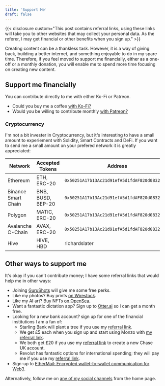 ```yaml
---
title: 'Support Me'
draft: false
---
```


{{< disclosure custom="This post contains referral links, using these links will take you to other websites that may collect your personal data. As the referer, I may get financial or other benefits when you sign up." >}}

Creating content can be a thankless task. However, it is a way of giving back, building a better internet, and something enjoyable to do in my spare time. Therefore, if you feel moved to support me financially, either as a one-off or a monthly donation, you will enable me to spend more time focusing on creating new content.

## Support me financially

You can contribute directly to me with either Ko-Fi or Patreon.

- Could you buy me a coffee [with Ko-Fi?](https://ko-fi.com/richardslater)
- Would you be willing to contribute monthly [with Patreon?](https://www.patreon.com/richardslater)

### Cryptocurrency

I'm not a bit invester in Cryptocurrency, but it's interesting to have a small amount to experiement with Solidity, Smart Contracts and DeFi. If you want to send me a small amount on your prefered network it is greatly appreciated:

| Network             | Accepted Tokens   | Address                                      |
|---------------------|-------------------|----------------------------------------------|
| Ethereum            | ETH, ERC-20       | `0x50251A17b13Ac21d91efA5d1fdAF820d083254aE` |
| Binance Smart Chain | BNB, BUSD, BEP-20 | `0x50251A17b13Ac21d91efA5d1fdAF820d083254aE` |
| Polygon             | MATIC, ERC-20     | `0x50251A17b13Ac21d91efA5d1fdAF820d083254aE` |
| Avalanche C-Chain   | AVAX, ERC-20      | `0x50251A17b13Ac21d91efA5d1fdAF820d083254aE` |
| Hive                | HIVE, HBD         | richardslater                                |

## Other ways to support me

It's okay if you can't contribute money; I have some referral links that would help me in other ways:

- Joining [GuruShots](https://share.gurushots.com/p6hXejKfpj4yob3E6) will give me some free perks.
- Like my photos? Buy prints [on Wirestock](https://wirestock.io/richard.slater/portfolio).
- Like my AI art? Buy NFTs [on OpenSea](https://opensea.io/Scetrov).
- Want a fantastic dictation app? Sign up to [Otter.ai](https://otter.ai/referrals/ZG0MARX7) so I can get a month free.
- Looking for a new bank account? sign up for one of the financial institutions I am a fan of:
  - Starling Bank will plant a tree if you use my [referral link](https://www.starlingbank.com/referral/?code=FPBEFC).
  - We get £5 each when you sign up and start using Monzo with [my referral link](https://join.monzo.com/c/kpq6hgp).
  - We both get £20 if you use my [referral link](https://www.chase.co.uk/gb/en/download/?code=NfRIRwGW.&shortlink=refer&pid=raf&af_channel=raf) to create a new Chase UK account.
  - Revolut has fantastic options for international spending; they will pay me if you use my [referral link](https://www.revolut.com/referral/richar1o5!MAY1-22-AR).
- Sign-up to [EtherMail: Encrypted wallet-to-wallet communication for Web3](https://ethermail.io/?afid=633eb6ef81bf7c7fdff55939).

Alternatively, follow me on [any of my social channels](https://www.richard-slater.co.uk/) from the home page.

